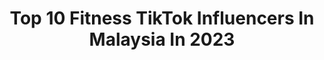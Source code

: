 ---
title: Top 10 Fitness TikTok Influencers In Malaysia In 2023
description: >-
  Find top fitness TikTok influencers in Malaysia in 2023. Most popular hashtags: #tiktokmalaysia #fitness #fyp #foryou.
platform: TikTok
hits: 8
text_top: See the most popular TikTok profiles on inBeat.
text_bottom: Our platform holds 8 TikTok influencers like this in Malaysia for you to contact.
profiles:
  - username: "venuswongs"
    fullname: >-
      VenusWongs 玩美瘦身
    bio: >-
      Slim Food Recipes & Fitness Lifestyle FB: VenusWongs99 venuswongs96@gmail.com
    location: "Malaysia"
    followers: 3211
    engagement: 462
    commentsToLikes: 0.013141
    id: ckbl44u3s1jrm0j23cjxrb4i8
    verified: false
    hashtags: "#avocado, #slim, #egg, #food"
  - username: "kelvinteo93"
    fullname: >-
      Kelvin Teo
    bio: >-
      SHRED Fitness 私人健身教练 / 减肥 / 增肌 / 团体训练 / 公司训练 / 饮食推荐 Boot Camp IG📷kelvinteoshred
    location: "Malaysia"
    followers: 19000
    engagement: 391
    commentsToLikes: 0.008106
    id: ckbkxahmlt8kx0j23ftydk053
    verified: false
    hashtags: "#shred, #sixpackabs, #training, #legs"
  - username: "dr.shalzrc"
    fullname: >-
      Dr.shalzrc ❤️
    bio: >-
      MRS Saree Malaysia 2019 Aranda Clinic DrYDrS Fitness LINK-WEIGHT LOSS CONSULTS
    location: "Malaysia"
    followers: 42800
    engagement: 368
    commentsToLikes: 0.021963
    id: ckcdij9p98btu0j23xv98t9e8
    verified: false
    hashtags: "#dance, #drydrsfitness, #drshalz, #doctor"
  - username: "nyraman4"
    fullname: >-
      Ny Raman
    bio: >-
      🌸A mom not giving up 🌸Fitness Coach /Nutrition 🌸SYNC Strong Zumba Instructor
    location: "Malaysia"
    followers: 6727
    engagement: 557
    commentsToLikes: 0.015125
    id: ckcema3jswhe60j23zmga1xzt
    verified: false
    hashtags: "#foryoupage, #love, #positivevibes, #son"
  - username: "lifeinmotion96"
    fullname: >-
      LifeInMotion96
    bio: >-
      Movement, Feldenkrais, Strength Training. “You only live once.“
    location: "Malaysia"
    followers: 4797
    engagement: 381
    commentsToLikes: 0.026844
    id: ckbwftzfn28b40j23md82aei7
    verified: false
    hashtags: "#bodybuilding, #fyp, #foryou, #calisthenics"
  - username: "jackie_404"
    fullname: >-
      Jackiefourofour
    bio: >-
      Follow me🥰 404_Official Member
    location: "Malaysia"
    followers: 6319
    engagement: 1093
    commentsToLikes: 0.075014
    id: ckbkiowzwb4n90j23gj2740qa
    verified: false
    hashtags: "#fyp, #tiktokmalaysia, #foryourpage, #simpapapalubila"
  - username: "zenlauh"
    fullname: >-
      Edward
    bio: >-
      part time Ah Beng/TVB actor🎭 thank you all for 150k!!🥳 DM on IG for collabs!
    location: "Malaysia"
    followers: 157000
    engagement: 1121
    commentsToLikes: 0.025892
    id: ckd6f5kca6wsb0j23202lyxkr
    verified: false
    hashtags: "#malaysia, #acting, #fyp, #lalazai"
  - username: "aremimmm"
    fullname: >-
      Amin EK (matmin)
    bio: >-
      TERIMA KASIH untuk follower saya Buat video sekadar suka2 😇
    location: "Malaysia"
    followers: 48200
    engagement: 957
    commentsToLikes: 0.031683
    id: ckbep1wiz5og20j230zmrb76j
    verified: false
    hashtags: "#firefighter, #fyp, #janganlupalike, #foryourpage"
---